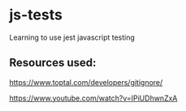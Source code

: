 # js-tests


Learning to use jest javascript testing 


## Resources used:

https://www.toptal.com/developers/gitignore/

https://www.youtube.com/watch?v=IPiUDhwnZxA